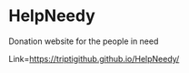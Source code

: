 # HelpNeedy
Donation website for the people in need



Link=https://triptigithub.github.io/HelpNeedy/

